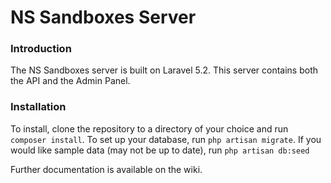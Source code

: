 # NS Sandboxes Server

### Introduction
The NS Sandboxes server is built on Laravel 5.2. This server contains both the API and the Admin Panel.

### Installation
To install, clone the repository to a directory of your choice and run `composer install`.
To set up your database, run `php artisan migrate`. If you would like sample data (may not be up to date), run `php artisan db:seed`

Further documentation is available on the wiki.
